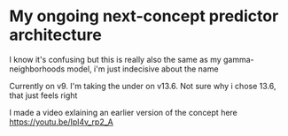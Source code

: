# My ongoing next-concept predictor architecture

I know it's confusing but this is really also the same as my gamma-neighborhoods model, i'm just indecisive about the name

Currently on v9. I'm taking the under on v13.6. Not sure why i chose 13.6, that just feels right

I made a video exlaining an earlier version of the concept here
https://youtu.be/Ipl4v_rp2_A
